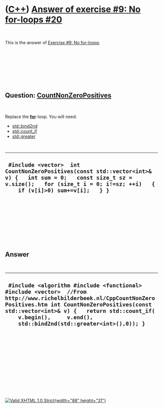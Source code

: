 



 

 

 

 

 

([C++](Cpp.htm)) [Answer of exercise \#9: No for-loops \#20](CppExerciseNoForLoopsAnswer20.htm)
===============================================================================================

 

This is the answer of [Exercise \#9: No
for-loops](CppExerciseNoForLoops.htm).

 

 

 

 

Question: [CountNonZeroPositives](CppCountNonZeroPositives.htm)
---------------------------------------------------------------

 

Replace the **[for](CppFor.htm)**-loop. You will need:

-   [std::bind2nd](CppBind2nd.htm)
-   [std::count\_if](CppCount_if.htm)
-   [std::greater](CppGreater.htm)

 

  -------------------------------------------------------------------------------------------------------------------------------------------------------------------------------------------------
  ` #include <vector>  int CountNonZeroPositives(const std::vector<int>& v) {   int sum = 0;   const size_t sz = v.size();   for (size_t i = 0; i!=sz; ++i)   {     if (v[i]>0) sum+=v[i];   } }`
  -------------------------------------------------------------------------------------------------------------------------------------------------------------------------------------------------

 

 

 

 

 

Answer
------

 

  -------------------------------------------------------------------------------------------------------------------------------------------------------------------------------------------------------------------------------------------------------------------------------------------
  ` #include <algorithm #include <functional> #include <vector>  //From http://www.richelbilderbeek.nl/CppCountNonZeroPositives.htm int CountNonZeroPositives(const std::vector<int>& v) {   return std::count_if(     v.begin(),     v.end(),     std::bind2nd(std::greater<int>(),0)); }`
  -------------------------------------------------------------------------------------------------------------------------------------------------------------------------------------------------------------------------------------------------------------------------------------------

 

 

 

 

 

 





 

[![Valid XHTML 1.0 Strict](valid-xhtml10.png){width="88"
height="31"}](http://validator.w3.org/check?uri=referer)
